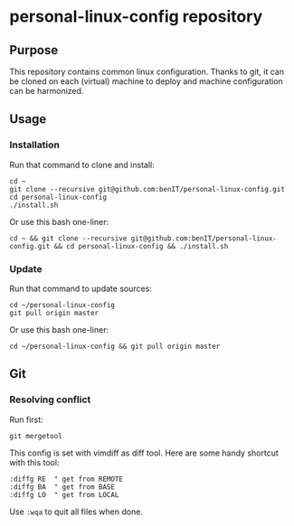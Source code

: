 # personal-linux-config repository

## Purpose

This repository contains common linux configuration. 
Thanks to git, it can be cloned on each (virtual) machine to deploy and machine configuration can be harmonized. 

## Usage

### Installation 

Run that command to clone and install:
    
    cd ~ 
    git clone --recursive git@github.com:benIT/personal-linux-config.git
    cd personal-linux-config
    ./install.sh


Or use this bash one-liner:
     
    cd ~ && git clone --recursive git@github.com:benIT/personal-linux-config.git && cd personal-linux-config && ./install.sh
    
### Update 

Run that command to update sources:

    cd ~/personal-linux-config 
    git pull origin master


Or use this bash one-liner:

    cd ~/personal-linux-config && git pull origin master

## Git

### Resolving conflict

Run first:

	git mergetool


This config is set with vimdiff as diff tool. Here are some handy shortcut with this tool: 

	:diffg RE  " get from REMOTE
	:diffg BA  " get from BASE
	:diffg LO  " get from LOCAL


Use `:wqa` to quit all files when done.
